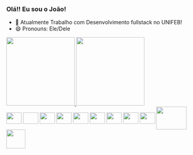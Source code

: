 ### Olá!! Eu sou o João!

- 🔭 Atualmente Trabalho com Desenvolvimento fullstack no UNIFEB!
- 😄 Pronouns: Ele/Dele

<div>
<a href="https://github.com/Joao-334">
  <img height="180em" src="https://github-readme-stats.vercel.app/api?username=Joao-334&show_icons=true&theme=tokyonight&include_all_commits=true&count_private">
  <img height="180em" src="https://github-readme-stats.vercel.app/api/top-langs/?username=Joao-334&layout=compact&theme=tokyonight&langs_count=16">
</div>

<div style="display: inline-block">
  <img align="center" height="30" width="40" src="https://cdn.jsdelivr.net/gh/devicons/devicon/icons/javascript/javascript-original.svg">
  <img align="center" height="30" width="40" src="  "https://cdn.jsdelivr.net/gh/devicons/devicon@latest/icons/laravel/laravel-original.svg">
  <img align="center" height="30" width="40" src="https://cdn.jsdelivr.net/gh/devicons/devicon@latest/icons/jquery/jquery-original.svg">
  <img align="center" height="30" width="40" src="https://cdn.jsdelivr.net/gh/devicons/devicon@latest/icons/php/php-original.svg">
  <img align="center" height="30" width="40" src="https://cdn.jsdelivr.net/gh/devicons/devicon/icons/html5/html5-original-wordmark.svg">
  <img align="center" height="30" width="40" src="https://cdn.jsdelivr.net/gh/devicons/devicon/icons/css3/css3-original.svg">
  <img align="center" height="30" width="40" src="https://cdn.jsdelivr.net/gh/devicons/devicon/icons/sass/sass-original.svg">
  <img align="center" height="30" width="40" src="https://cdn.jsdelivr.net/gh/devicons/devicon/icons/nodejs/nodejs-original.svg">
  <img align="center" height="30" width="40" src="https://cdn.jsdelivr.net/gh/devicons/devicon/icons/linux/linux-original.svg">
  <img align="center" height="60" width="80" src="https://cdn.jsdelivr.net/gh/devicons/devicon/icons/mysql/mysql-original-wordmark.svg">
  <img align="center" height="50" width="50" src="https://cdn.jsdelivr.net/gh/devicons/devicon/icons/mongodb/mongodb-original-wordmark.svg">
</div>

